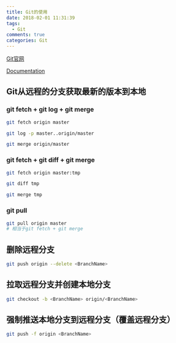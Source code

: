 ```yaml
---
title: Git的使用
date: 2018-02-01 11:31:39
tags:
  - Git
comments: true
categories: Git
---
```

[Git官网](https://git-scm.com/)

[Documentation](https://git-scm.com/docs)

<!-- more -->

## Git从远程的分支获取最新的版本到本地

### git fetch + git log + git merge

```bash
git fetch origin master

git log -p master..origin/master

git merge origin/master
```

### git fetch + git diff + git merge

```bash
git fetch origin master:tmp

git diff tmp

git merge tmp
```

### git pull

```bash
git pull origin master
# 相当于git fetch + git merge
```

## 删除远程分支

```bash
git push origin --delete <BranchName>
```

## 拉取远程分支并创建本地分支

```bash
git checkout -b <BranchName> origin/<BranchName>
```

## 强制推送本地分支到远程分支（覆盖远程分支）

```bash
git push -f origin <BranchName>
```